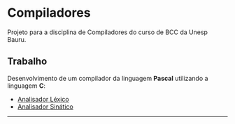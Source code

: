 # Compiladores
Projeto para a disciplina de Compiladores do curso de BCC da Unesp Bauru.

## Trabalho
Desenvolvimento de um compilador da linguagem **Pascal** utilizando a linguagem **C**:
- [Analisador Léxico](analisador_lexico/)
- [Analisador Sinático](analisador_sintatico/)





---


	